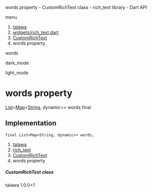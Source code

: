 




words property - CustomRichText class - rich\_text library - Dart API







menu

1. [talawa](../../index.html)
2. [widgets/rich\_text.dart](../../file-___home_harshil_Desktop_open-source_palisadoes_talawa_lib_widgets_rich_text/)
3. [CustomRichText](../../file-___home_harshil_Desktop_open-source_palisadoes_talawa_lib_widgets_rich_text/CustomRichText-class.html)
4. words property

words


dark\_mode

light\_mode




# words property


[List](https://api.flutter.dev/flutter/dart-core/List-class.html)<[Map](https://api.flutter.dev/flutter/dart-core/Map-class.html)<[String](https://api.flutter.dev/flutter/dart-core/String-class.html), dynamic>>
words
final

## Implementation

```
final List<Map<String, dynamic>> words;
```

 


1. [talawa](../../index.html)
2. [rich\_text](../../file-___home_harshil_Desktop_open-source_palisadoes_talawa_lib_widgets_rich_text/)
3. [CustomRichText](../../file-___home_harshil_Desktop_open-source_palisadoes_talawa_lib_widgets_rich_text/CustomRichText-class.html)
4. words property

##### CustomRichText class





talawa
1.0.0+1






